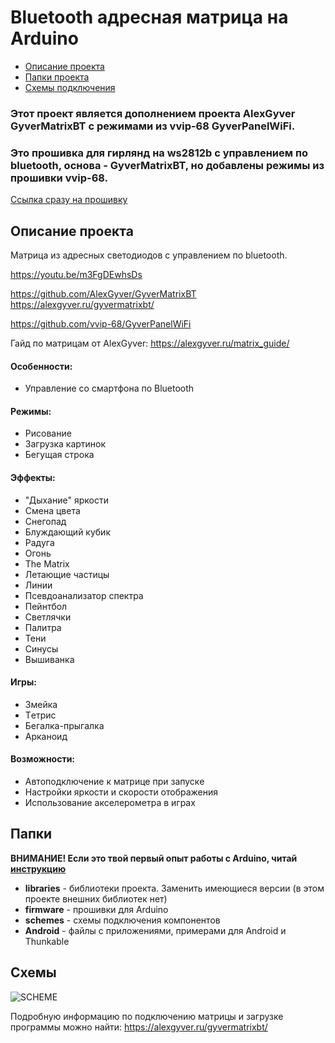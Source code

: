 # Bluetooth адресная матрица на Arduino
* [Описание проекта](#chapter-0)
* [Папки проекта](#chapter-1)
* [Схемы подключения](#chapter-2)

### Этот проект является дополнением проекта AlexGyver GyverMatrixBT с режимами из vvip-68 GyverPanelWiFi.
### Это прошивка для гирлянд на ws2812b с управлением по bluetooth, основа - GyverMatrixBT, но добавлены режимы из прошивки vvip-68.

[Ссылка сразу на прошивку](https://github.com/emil817/GyverMatrixOS_moded/tree/main/firmware/GyverMatrixOS_v1.12)

<a id="chapter-0"></a>
## Описание проекта
Матрица из адресных светодиодов с управлением по bluetooth.

https://youtu.be/m3FgDEwhsDs

https://github.com/AlexGyver/GyverMatrixBT
https://alexgyver.ru/gyvermatrixbt/

https://github.com/vvip-68/GyverPanelWiFi


Гайд по матрицам от AlexGyver: https://alexgyver.ru/matrix_guide/

#### Особенности:
 - Управление со смартфона по Bluetooth
#### Режимы:
 - Рисование
 - Загрузка картинок
 - Бегущая строка  
#### Эффекты:
 - "Дыхание" яркости
 - Смена цвета
 - Снегопад
 - Блуждающий кубик
 - Радуга
 - Огонь
 - The Matrix
 - Летающие частицы
 - Линии  
 - Псевдоанализатор спектра
 - Пейнтбол
 - Светлячки
 - Палитра
 - Тени
 - Синусы
 - Вышиванка

#### Игры:
 - Змейка
 - Tетриc
 - Бегалка-прыгалка
 - Арканоид 
#### Возможности:
- Автоподключение к матрице при запуске
- Настройки яркости и скорости отображения
- Использование акселерометра в играх

<a id="chapter-1"></a>
## Папки
**ВНИМАНИЕ! Если это твой первый опыт работы с Arduino, читай [инструкцию](#chapter-4)**
- **libraries** - библиотеки проекта. Заменить имеющиеся версии (в этом проекте внешних библиотек нет)
- **firmware** - прошивки для Arduino
- **schemes** - схемы подключения компонентов
- **Android** - файлы с приложениями, примерами для Android и Thunkable

<a id="chapter-2"></a>
## Схемы
![SCHEME](https://github.com/AlexGyver/GyverMatrixBT/blob/master/schemes/scheme.jpg)

Подробную информацию по подключению матрицы и загрузке программы можно найти:
https://alexgyver.ru/gyvermatrixbt/
